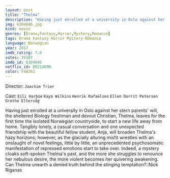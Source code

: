 ```yaml
---
layout: post
title: "Thelma"
description: "Having just enrolled at a university in Oslo against her stern parents' will, the sheltered Biology freshman and devout Christian, Thelma, leaves for the first time the isolated Norwegian countryside, to start a new life away from home. Tangibly lonely, a casual conversation and one unexpected friendship with the beautiful fellow student, Anja, will broaden Thelma's hazy horizons; however, as the glacially alluring misfit wrestles with an onslaught of novel feelings, little by lit.."
img: 6304046.jpg
kind: movie
genres: [Drama,Fantasy,Horror,Mystery,Romance]
tags: Drama Fantasy Horror Mystery Romance 
language: Norwegian
year: 2017
imdb_rating: 7.0
votes: 25107
imdb_id: 6304046
netflix_id: 80214890
color: F4A261
---
```

Director: `Joachim Trier`  

Cast: `Eili Harboe` `Kaya Wilkins` `Henrik Rafaelsen` `Ellen Dorrit Petersen` `Grethe Eltervåg` 

Having just enrolled at a university in Oslo against her stern parents' will, the sheltered Biology freshman and devout Christian, Thelma, leaves for the first time the isolated Norwegian countryside, to start a new life away from home. Tangibly lonely, a casual conversation and one unexpected friendship with the beautiful fellow student, Anja, will broaden Thelma's hazy horizons; however, as the glacially alluring misfit wrestles with an onslaught of novel feelings, little by little, an unprecedented psychosomatic manifestation of repressed emotions start to take over. Indeed, a mystery cloaks soft-spoken Thelma's past, and the more she struggles to renounce her nebulous desire, the more violent becomes her quivering awakening. Can Thelma unearth a denied truth behind the stinging temptation?::Nick Riganas